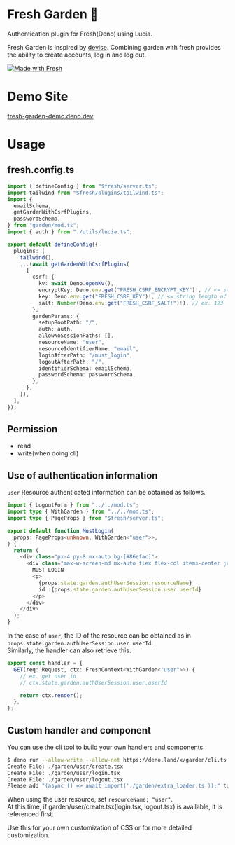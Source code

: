 ﻿# Fresh Garden 🍋

Authentication plugin for Fresh(Deno) using Lucia.

Fresh Garden is inspired by [devise](https://github.com/heartcombo/devise).
Combining garden with fresh provides the ability to create accounts, log in and
log out.

[![Made with Fresh](https://fresh.deno.dev/fresh-badge-dark.svg)](https://fresh.deno.dev)

# Demo Site

[fresh-garden-demo.deno.dev](https://fresh-garden-demo.deno.dev/)

# Usage

## fresh.config.ts

```ts
import { defineConfig } from "$fresh/server.ts";
import tailwind from "$fresh/plugins/tailwind.ts";
import {
  emailSchema,
  getGardenWithCsrfPlugins,
  passwordSchema,
} from "garden/mod.ts";
import { auth } from "./utils/lucia.ts";

export default defineConfig({
  plugins: [
    tailwind(),
    ...(await getGardenWithCsrfPlugins(
      {
        csrf: {
          kv: await Deno.openKv(),
          encryptKey: Deno.env.get("FRESH_CSRF_ENCRYPT_KEY")!, // <= string length of 32, ex. 12345678901234567890123456789012
          key: Deno.env.get("FRESH_CSRF_KEY")!, // <= string length of 32, ex. 01234567012345670123456701234567
          salt: Number(Deno.env.get("FRESH_CSRF_SALT!")!), // ex. 123
        },
        gardenParams: {
          setupRootPath: "/",
          auth: auth,
          allowNoSessionPaths: [],
          resourceName: "user",
          resourceIdentifierName: "email",
          loginAfterPath: "/must_login",
          logoutAfterPath: "/",
          identifierSchema: emailSchema,
          passwordSchema: passwordSchema,
        },
      },
    )),
  ],
});
```

## Permission

- read
- write(when doing cli)

## Use of authentication information

`user` Resource authenticated information can be obtained as follows.

```ts
import { LogoutForm } from "../../mod.ts";
import type { WithGarden } from "../../mod.ts";
import type { PageProps } from "$fresh/server.ts";

export default function MustLogin(
  props: PageProps<unknown, WithGarden<"user">>,
) {
  return (
    <div class="px-4 py-8 mx-auto bg-[#86efac]">
      <div class="max-w-screen-md mx-auto flex flex-col items-center justify-center">
        MUST LOGIN
        <p>
          {props.state.garden.authUserSession.resourceName}
          id :{props.state.garden.authUserSession.user.userId}
        </p>
      </div>
    </div>
  );
}
```

In the case of `user`, the ID of the resource can be obtained as in
`props.state.garden.authUserSession.user.userId`.\
Similarly, the handler can also retrieve this.

```ts
export const handler = {
  GET(req: Request, ctx: FreshContext<WithGarden<"user">>) {
    // ex. get user id
    // ctx.state.garden.authUserSession.user.userId

    return ctx.render();
  },
};
```

## Custom handler and component

You can use the cli tool to build your own handlers and components.

```sh
$ deno run --allow-write --allow-net https://deno.land/x/garden/cli.ts user
Create File: ./garden/user/create.tsx
Create File: ./garden/user/login.tsx
Create File: ./garden/user/logout.tsx
Please add "(async () => await import('./garden/extra_loader.ts'));" to your main.ts
```

When using the user resource, set `resourceName: "user"`.\
At this time, if garden/user/create.tsx(login.tsx, logout.tsx) is available, it
is referenced first.

Use this for your own customization of CSS or for more detailed customization.
